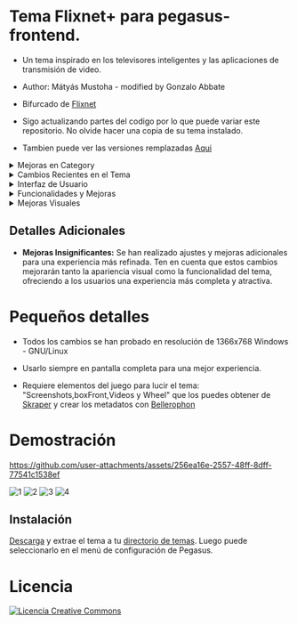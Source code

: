 # Tema Flixnet+ para pegasus-frontend.
 - Un tema inspirado en los televisores inteligentes y las aplicaciones de transmisión de video.
 - Author: Mátyás Mustoha - modified by Gonzalo Abbate
 - Bifurcado de [Flixnet](https://github.com/mmatyas/pegasus-theme-flixnet)

- Sigo actualizando partes del codigo por lo que puede variar este repositorio. No olvide hacer una copia de su tema instalado.
- Tambien puede ver las versiones remplazadas [Aqui](https://www.mediafire.com/folder/wycdtzwa6hdoh/FlixNet_Plus_Versiones)


<details>
<summary>Mejoras en Category</summary>
- Se ha actualizado el modelo de "**Category**" para mejorar y simplificar el código, con el fin de optimizar el rendimiento y ofrecer una visualización más clara de los "géneros". En el sistema anterior, cada título podía tener su propio género, lo que significaba que podía haber tantos géneros como títulos en el lisview, lo que resultaba complicado de gestionar y poco atractivo para el usuario final.

**Recopilación de géneros**
- La Recopilación  de géneros consiste en revisar todos los juegos de la biblioteca, extraer y normalizar los nombres de los géneros. Luego, se agrupan los juegos por una categoría base, tomando la primera palabra de cada género (por ejemplo, "Action Adventure" y "Action RPG" se agrupan bajo "**Action**"). A continuación, se crea un modelo de categorías que incluye el nombre de la categoría, el número de juegos en ella y la lista de juegos correspondientes. Finalmente, las categorías se ordenan según el número de juegos, de mayor a menor.

**Proceso de ordenamiento**
- Si hay categorías almacenadas en **api.memory**, se valida que los juegos en cada categoría aún existan en **api.allGames** (lo que requiere activar la opción "Mostrar solo juegos existentes" en la configuración de Pegasus Frontend). Si esta opción no está activada, los juegos pueden aparecer en las categorías pero no ser ejecutables, lo que afecta negativamente la experiencia del usuario. En caso de que algún juego ya no exista, se elimina, y si una categoría se queda sin juegos, también se elimina. Si no quedan categorías válidas o no hay categorías, se procesan desde cero utilizando **api.allGames**, y luego se actualiza **api.memory** con las categorías validadas. Este proceso mantiene las categorías actualizadas, optimiza el rendimiento al mantenerlas en memoria, se adapta a los cambios en la biblioteca de juegos y elimina las referencias a juegos eliminados.

![Category](https://github.com/ZagonAb/FlixNet_Plus/blob/d2d2ca920ad0247228c9a6cacf6635050fc95e6f/.meta/screenshots/category.png)


</details>

<details>
<summary>Cambios Recientes en el Tema</summary>

**Barra de Progreso de Tiempo de Juego y Fases**
- **La barra de progreso muestra visualmente el tiempo de juego acumulado, ayudando a los jugadores a ver su avance de manera clara y dinámica. A medida que el jugador acumula más tiempo en el juego, la barra cambia de color y se adapta a las diferentes fases de progreso.**

**Visualización de la Fase**

**Fase 0: 1-60 minutos**
- Durante los primeros 60 minutos de juego, la barra es de color verde.
La barra se va llenando a medida que el jugador acumula más minutos, proporcionando una representación visual clara del tiempo jugado en esta fase inicial.

![0](https://github.com/ZagonAb/FlixNet_Plus/blob/1f46433a71a69cc70798fae9fcdaee46077edfa2/.meta/screenshots/phase0.png)

**Fase 1: 1-4 horas**
- Cuando el tiempo de juego supera los 60 minutos pero no llega a las 4 horas, la barra se vuelve azul.
Esta fase indica que el jugador está superando la etapa inicial y avanzando en el juego.

![1](https://github.com/ZagonAb/FlixNet_Plus/blob/1f46433a71a69cc70798fae9fcdaee46077edfa2/.meta/screenshots/phase1.png)

**Fase 2: 4-20 horas**
- A partir de las 4 horas de juego y hasta las 20 horas acumuladas, el color de la barra cambia a amarillo.
Este color representa un compromiso más prolongado con el juego y un avance considerable en su progreso.

![2](https://github.com/ZagonAb/FlixNet_Plus/blob/1f46433a71a69cc70798fae9fcdaee46077edfa2/.meta/screenshots/phase2.png)

**Fase 3 y posteriores: Más de 20 horas**

- Cuando el tiempo de juego supera las 20 horas, la barra se vuelve roja, indicando un nivel avanzado de juego.
Las fases adicionales (Fase 3 en adelante) se calculan automáticamente cada 10 horas adicionales de tiempo jugado.

![2](https://github.com/ZagonAb/FlixNet_Plus/blob/1f46433a71a69cc70798fae9fcdaee46077edfa2/.meta/screenshots/phase3.png)

**Detalles Adicionales**

- Si el tiempo de juego es inferior a 1 minuto, la barra no será visible. Esto garantiza que solo se muestren las barras cuando el tiempo de juego es significativo y aporta información útil al jugador.

**Objetivo de la Barra**
La barra y las fases proporcionan una forma visualmente atractiva de seguir el progreso del jugador.



**Cambios en la captura de pantalla y logo en la "Categoría"**
- Ahora, tanto la captura de pantalla como el logo del juego se actualizarán dinámicamente según el juego seleccionado en el GridView.

</details>


<details>
<summary>Interfaz de Usuario</summary>

- **Video por Captura del Juego:** Ahora se incluye un video por captura del juego para mejorar la experiencia visual.
- **Captura al Final del Video:** Se agregó una captura al final del video para evitar bucles de reproducción.
- **Relación de Aspecto 10:16:** El tema utiliza ahora una relación de aspecto de 10:16 en los boxfront para mejorar la visualización.
- **Utilizando boxFront:** Se ha cambiado la fuente de captura a boxFront para una presentación más uniforme.
- **Uso de wheel por Texto:** Se ha cambiado texto por wheel del juego, proporcionando una mejor experiencia visual.

</details>


<details>
<summary>Funcionalidades y Mejoras</summary>

- Se han agregado 4 nuevas colecciones: "Todos los juegos", "Mi lista", "Seguir jugando" y "Juegos recomendados", como una mejora para mantener el orden y la organización en la interfaz.
- La colección "Mi Lista" y la colección "Seguir Jugando" estarán automáticamente ocultas si no contienen juegos en esas respectivas colecciones, lo que garantiza una interfaz limpia y sin elementos innecesarios. Además, la colección "Seguir Jugando" únicamente contendrá juegos que hayan sido lanzados por más de 1 minuto en los últimos 7 días. Esta característica permite que la colección varíe según la actividad de juego del usuario, evitando acumular una cantidad infinita de juegos lanzados por error o aquellos que han sido jugados hace mucho tiempo. De esta manera, se mantiene la colección fresca y actualizada con los últimos juegos jugados, promoviendo una experiencia de usuario más organizada y centrada en los juegos recientes.
- ~~**Barra de Progreso con playTime:** Se agregó una barra de progreso utilizando "playTime" para proporcionar información adicional en DetailsInfoBar.~~
- **Conteo de Juegos Disponibles:** Se muestra la cantidad de juegos disponibles en cada colección con "Juegos disponibles: game.count".
- Se ha implementado una barra lateral izquierda que facilita el acceso al índice de cada colección nueva:
  - La opción "Home" nos permite volver al índice 0 de la interfaz, proporcionando una navegación intuitiva y rápida.
  - La opción "Buscar" nos permite buscar entre nuestra amplia lista de colecciones, ahorrándonos tiempo en la interfaz al encontrar rápidamente lo que necesitamos.
  - La opción "Plus" nos desplaza a la colección "Mi lista", que contendrá todos los juegos que hemos marcado como favoritos, agrupándolos en una sola colección para una fácil accesibilidad.
  - La opción "Trending" nos lleva a la colección "Juegos Recomendados", que presenta una selección de 15 juegos aleatorios que podrían ajustarse a nuestros gustos, proporcionando sugerencias emocionantes y variadas.
  - La opción "Category" nos muestra una lista con todos los géneros y sus juegos disponibles en nuestra amplia colección. Tenga en cuenta que si su archivo metadata.txt no está debidamente configurado, es decir, si falta el campo "genre", no será posible exhibir el juego en la lista de generos.


- **Agregar/Quitar Juegos Favoritos con Botón (X):** Se ha añadido la opción de marcar/quitar juegos como favoritos utilizando el botón (X) del mando.

</details>


<details>
<summary>Mejoras Visuales</summary>

- **Efecto Scanlines mediante .png en Video y Captura:** Se ha implementado el efecto scanlines para mejorar la estética visual.
- **Etiqueta Automática "Seguir Jugando":** Se ha introducido una nueva característica automática: "Seguir jugando". Esta etiqueta se mostrará dinámicamente para juegos lanzados en los últimos 7 días, indicando que han sido jugados recientemente. Para los demás juegos, la etiqueta se ocultará automáticamente. Esta funcionalidad mejora la visualización y destaca los juegos más recientemente jugados.

</details>


## Detalles Adicionales

- **Mejoras Insignificantes:** Se han realizado ajustes y mejoras adicionales para una experiencia más refinada.
Ten en cuenta que estos cambios mejorarán tanto la apariencia visual como la funcionalidad del tema, ofreciendo a los usuarios una experiencia más completa y atractiva.

# Pequeños detalles

- Todos los cambios se han probado en resolución de 1366x768 Windows - GNU/Linux

- Usarlo siempre en pantalla completa para una mejor experiencia.
- Requiere elementos del juego para lucir el tema:  "Screenshots,boxFront,Videos y Wheel"  que los puedes obtener de 
[Skraper](https://www.skraper.net/) y crear los metadatos con [Bellerophon](https://github.com/valsou/bellerophon)

# Demostración

https://github.com/user-attachments/assets/256ea16e-2557-48ff-8dff-77541c1538ef

![1](https://github.com/user-attachments/assets/cc4083fa-2c94-4d77-a494-79febfcf32b1)
![2](https://github.com/user-attachments/assets/d214ce54-8c3f-4441-83f0-c0502df1e7f4)
![3](https://github.com/user-attachments/assets/11459dba-8e27-4c60-a7af-7e5e92082f2b)
![4](https://github.com/user-attachments/assets/c6f0a4f1-7bae-4977-8c8c-cca67d182a8c)

## Instalación

[Descarga](https://github.com/ZagonAb/FlixNet_Plus/archive/refs/heads/main.zip) y extrae el tema a tu [directorio de temas](http://pegasus-frontend.org/docs/user-guide/installing-themes). Luego puede seleccionarlo en el menú de configuración de Pegasus.


# Licencia
<a rel="license" href="http://creativecommons.org/licenses/by-nc-sa/4.0/"><img alt="Licencia Creative Commons" style="border-width:0" src="https://i.creativecommons.org/l/by-nc-sa/4.0/88x31.png" /></a><br /><a rel="license" href="http://creativecommons.org/licenses/by-nc-sa/4.0/"></a>
